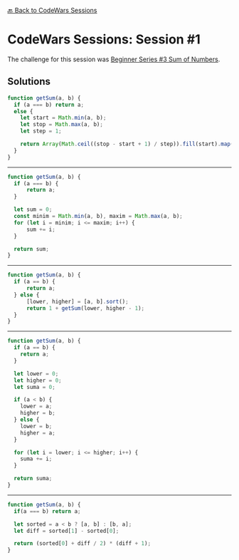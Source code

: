 [🔙 Back to CodeWars Sessions](https://github.com/sneyderdev/codebookclub-resources/blob/master/challenges/codewars-sessions/README.md)

# CodeWars Sessions: Session #1
The challenge for this session was [Beginner Series #3 Sum of Numbers](https://www.codewars.com/kata/55f2b110f61eb01779000053/train/javascript).

## Solutions
```javascript
function getSum(a, b) {
  if (a === b) return a;
  else {
    let start = Math.min(a, b);
    let stop = Math.max(a, b);
    let step = 1;

    return Array(Math.ceil((stop - start + 1) / step)).fill(start).map((x, y) => x + y * step).reduce((total, num)=> total + num);
  }
}
```
---
```javascript
function getSum(a, b) {
  if (a === b) {
      return a;
  }

  let sum = 0;
  const minim = Math.min(a, b), maxim = Math.max(a, b);
  for (let i = minim; i <= maxim; i++) {
      sum += i;
  }

  return sum;
}
```
---
```javascript
function getSum(a, b) {
  if (a == b) {
      return a;
  } else {
      [lower, higher] = [a, b].sort();
      return 1 + getSum(lower, higher - 1);
  }
}
```
---
```javascript
function getSum(a, b) {
  if (a == b) {
    return a;
  }

  let lower = 0;
  let higher = 0;
  let suma = 0;

  if (a < b) {
    lower = a;
    higher = b;
  } else {
    lower = b;
    higher = a;
  }

  for (let i = lower; i <= higher; i++) {
    suma += i;
  }

  return suma;
}
```
---
```javascript
function getSum(a, b) {
  if(a === b) return a;

  let sorted = a < b ? [a, b] : [b, a];
  let diff = sorted[1] - sorted[0];

  return (sorted[0] + diff / 2) * (diff + 1);
}
```